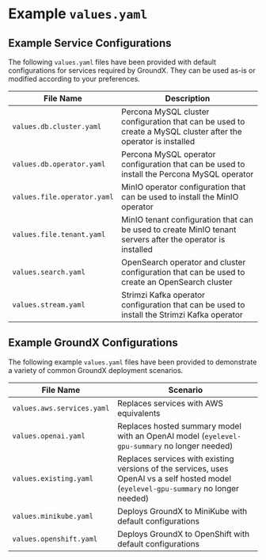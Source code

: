 # Example `values.yaml`

## Example Service Configurations

The following `values.yaml` files have been provided with default configurations for services required by GroundX. They can be used as-is or modified according to your preferences.

| File Name                   | Description                                                                                                                              |
|-----------------------------|------------------------------------------------------------------------------------------------------------------------------------------|
| `values.db.cluster.yaml`    | Percona MySQL cluster configuration that can be used to create a MySQL cluster after the operator is installed                           |
| `values.db.operator.yaml`   | Percona MySQL operator configuration that can be used to install the Percona MySQL operator                                              |
| `values.file.operator.yaml` | MinIO operator configuration that can be used to install the MinIO operator                                                              |
| `values.file.tenant.yaml`   | MinIO tenant configuration that can be used to create MinIO tenant servers after the operator is installed                               |
| `values.search.yaml`        | OpenSearch operator and cluster configuration that can be used to create an OpenSearch cluster                                           |
| `values.stream.yaml`        | Strimzi Kafka operator configuration that can be used to install the Strimzi Kafka operator                                              |

## Example GroundX Configurations

The following example `values.yaml` files have been provided to demonstrate a variety of common GroundX deployment scenarios.

| File Name                   | Scenario                                                                                                                                 |
|-----------------------------|------------------------------------------------------------------------------------------------------------------------------------------|
| `values.aws.services.yaml`  | Replaces services with AWS equivalents                                                                                                   |
| `values.openai.yaml`        | Replaces hosted summary model with an OpenAI model (`eyelevel-gpu-summary` no longer needed)                                             |
| `values.existing.yaml`      | Replaces services with existing versions of the services, uses OpenAI vs a self hosted model (`eyelevel-gpu-summary` no longer needed)   |
| `values.minikube.yaml`      | Deploys GroundX to MiniKube with default configurations                                                                                  |
| `values.openshift.yaml`     | Deploys GroundX to OpenShift with default configurations                                                                                 |
